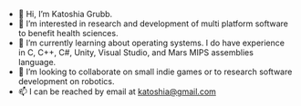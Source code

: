 - 👋 Hi, I’m Katoshia Grubb. 
- 👀 I’m interested in research and development of multi platform software to benefit health sciences. 
- 🌱 I’m currently learning about operating systems. I do have experience in C, C++, C#, Unity, Visual Studio, and Mars MIPS assemblies language. 
- 💞️ I’m looking to collaborate on small indie games or to research software development on robotics. 
- 📫 I can be reached by email at katoshia@gmail.com

<!---
katoshia/katoshia is a ✨ special ✨ repository because its `README.md` (this file) appears on your GitHub profile.
You can click the Preview link to take a look at your changes.
--->
